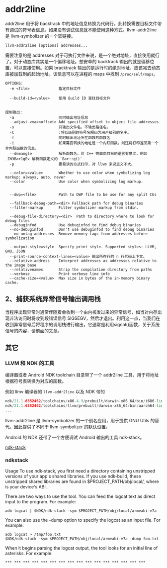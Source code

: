 # addr2line

addr2line 用于将 backtrack 中的地址信息转换为代码行。此转换需要目标文件带有调试的符号表信息。如果没有调试信息就不能使用这种方式。llvm-addr2line 是 llvm-symbolizer 的一个软链接。

```
llvm-addr2line [options] addresses...
```
需要注意的是 addresses 对于可执行文件来说，是一个绝对地址，直接使用就行了。对于动态库其实是一个偏移地址。想安卓的 backtrack 输出的就是偏移位置，可以直接使用。如果 bracktrack 输出的是运行时的绝对地址，应该减去动态库被加载到的起始地址。该信息可以在进程的 maps 中找到 `/proc/self/maps`。


```
OPTIONS:
  -e <file>             指定目标文件

  --build-id=<value>    使用 Build ID 查找目标文件


控制输出：
  -a                    同时输出地址信息
  --adjust-vma=<offset> Add specified offset to object file addresses
  -s                    只输出文件名，不输出路径名。
  -C                    :将低级别的符号名解码为用户级别的名字。
  -f                    同时输出地址所在函数的函数名
  -i                    如果需要转换的地址是一个内联函数，则还将打印返回第一个非内联函数的信息。
  --demangle            解析函数名，对 C++ 等面向目标的语言有意义，例如 _ZN3Bar1gEv 解析函数定义的 `Bar::g()`
  -p                    更易读的方式打印，对 llvm 来说意义不大。

  --color=<value>       Whether to use color when symbolizing log markup: always, auto, never
  --color               Use color when symbolizing log markup.


  --dwp=<file>          Path to DWP file to be use for any split CUs

  --fallback-debug-path=<dir> Fallback path for debug binaries
  --filter-markup       Filter symbolizer markup from stdin.

  --debug-file-directory=<dir>  Path to directory where to look for debug files
  --debuginfod          Use debuginfod to find debug binaries
  --no-debuginfod       Don't use debuginfod to find debug binaries
  --no-untag-addresses  Remove memory tags from addresses before symbolization

  --output-style=style  Specify print style. Supported styles: LLVM, GNU, JSON
  --print-source-context-lines=<value> 输出所在行的 n 行代码上下文。
  --relative-address    Interpret addresses as addresses relative to the image base
  --relativenames       Strip the compilation directory from paths
  --verbose             Print verbose line info
  --cache-size=<value>  Max size in bytes of the in-memory binary cache.
```


## 2、捕获系统异常信号输出调用栈

当程序出现异常时通常伴随着会收到一个由内核发过来的异常信号，如当对内存出现非法访问时将收到段错误信号 SIGSEGV，然后才退出。利用这一点，当我们在收到异常信号后将程序的调用栈进行输出，它通常是利用signal()函数，关于系统信号的内容，请前面的文章。


## 其它

### LLVM 和 NDK 的工具
编译器或者 Android NDK toolchain 目录带了一个 addr2line 工具，用于将地址根据符号表转换为对应的函数。

例如 llmv 编译器的 `llvm-addr2line` 以及 NDK 带的

```C++
ndk/21.1.6352462/toolchains/x86-4.9/prebuilt/darwin-x86_64/bin/i686-linux-android-addr2line
ndk/21.1.6352462/toolchains/llvm/prebuilt/darwin-x86_64/bin/aarch64-linux-android-addr2line
...
```

llvm-addr2line 是 llvm-symbolizer 的一个别名应用，用于提供 GNU Utils 的替代。因此提供了不同于 llvm-symbolizer 的默认设置。


Android 的 NDK 还带了一个方便调试 Android 输出的工具 ndk-stack。

[ndk-stack](https://developer.android.com/ndk/guides/ndk-stack)


### ndkstack

Usage
To use ndk-stack, you first need a directory containing unstripped versions of your app's shared libraries. If you use ndk-build, these unstripped shared libraries are found in $PROJECT_PATH/obj/local/<abi>, where <abi> is your device's ABI.

There are two ways to use the tool. You can feed the logcat text as direct input to the program. For example:

```SHELL
adb logcat | $NDK/ndk-stack -sym $PROJECT_PATH/obj/local/armeabi-v7a
```
You can also use the -dump option to specify the logcat as an input file. For example:

```SHELL
adb logcat > /tmp/foo.txt
$NDK/ndk-stack -sym $PROJECT_PATH/obj/local/armeabi-v7a -dump foo.txt
```
When it begins parsing the logcat output, the tool looks for an initial line of asterisks. For example:

```
*** *** *** *** *** *** *** *** *** *** *** *** *** *** *** ***
```
